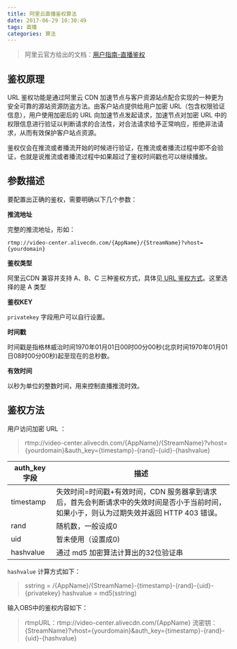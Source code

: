 ```yaml
---
title: 阿里云直播鉴权算法
date: 2017-06-29 10:30:49
tags: 直播
categories: 算法
---
```


> 阿里云官方给出的文档：[用户指南-直播鉴权](https://help.aliyun.com/document_detail/45210.html?spm=5176.2020520107.108.2.kYdTTA)

<!--more-->

## 鉴权原理

URL 鉴权功能是通过阿里云 CDN 加速节点与客户资源站点配合实现的一种更为安全可靠的源站资源防盗方法。由客户站点提供给用户加密 URL（包含权限验证信息），用户使用加密后的 URL 向加速节点发起请求，加速节点对加密 URL 中的权限信息进行验证以判断请求的合法性，对合法请求给予正常响应，拒绝非法请求，从而有效保护客户站点资源。

鉴权仅会在推流或者播流开始的时候进行验证，在推流或者播流过程中即不会验证，也就是说推流或者播流过程中如果超过了鉴权时间戳也可以继续播放。

## 参数描述

要配置出正确的鉴权，需要明确以下几个参数：

**推流地址**

完整的推流地址，形如：

`rtmp://video-center.alivecdn.com/{AppName}/{StreamName}?vhost={yourdomain}`

**鉴权类型**

阿里云CDN 兼容并支持 A、B、C 三种鉴权方式，具体见[ URL 鉴权方式](https://intl.aliyun.com/help/zh/doc-detail/27135.htm)。这里选择的是 A 类型

**鉴权KEY**

`privatekey` 字段用户可以自行设置。

**时间戳**

时间戳是指格林威治时间1970年01月01日00时00分00秒(北京时间1970年01月01日08时00分00秒)起至现在的总秒数。

**有效时间**

以秒为单位的整数时间，用来控制直播推流时效。


## 鉴权方法

 用户访问加密 URL ：

> rtmp://video-center.alivecdn.com/{AppName}/{StreamName}?vhost={yourdomain}&auth_key={timestamp}-{rand}-{uid}-{hashvalue}

auth_key字段     | 描述
-------- | ---
timestamp |  失效时间=时间戳+有效时间，CDN 服务器拿到请求后，首先会判断请求中的失效时间是否小于当前时间，如果小于，则认为过期失效并返回 HTTP 403 错误。
rand | 随机数，一般设成0
uid    | 暂未使用（设置成0)
hashvalue     | 通过 md5 加密算法计算出的32位验证串

`hashvalue` 计算方式如下：

> sstring = /{AppName}/{StreamName}-{timestamp}-{rand}-{uid}-{privatekey}
> hashvalue = md5(sstring)

输入OBS中的鉴权内容如下：

> rtmpURL：rtmp://video-center.alivecdn.com/{AppName}
> 流密钥：{StreamName}?vhost={yourdomain}&auth_key={timestamp}-{rand}-{uid}-{hashvalue}

